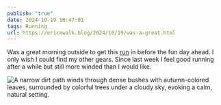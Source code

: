 ```yaml
---
publish: "true"
date: 2024-10-19 10:47:01
tags: Running
url: https://ericmwalk.blog/2024/10/19/was-a-great.html
---
```


Was a great morning outside to get this [run](https://strava.com/activities/12694291410) in before the fun day ahead. I only wish I could find my other gears. Since last week I feel good running after a while but still more winded than I would like.

![A narrow dirt path winds through dense bushes with autumn-colored leaves, surrounded by colorful trees under a cloudy sky, evoking a calm, natural setting.](https://ericmwalk.blog/uploads/2024/img-0470.jpeg)